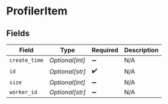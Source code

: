 # ProfilerItem


## Fields

| Field              | Type               | Required           | Description        |
| ------------------ | ------------------ | ------------------ | ------------------ |
| `create_time`      | *Optional[int]*    | :heavy_minus_sign: | N/A                |
| `id`               | *Optional[str]*    | :heavy_check_mark: | N/A                |
| `size`             | *Optional[int]*    | :heavy_minus_sign: | N/A                |
| `worker_id`        | *Optional[str]*    | :heavy_minus_sign: | N/A                |